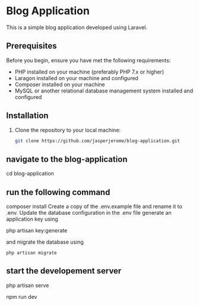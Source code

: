 # Blog Application

This is a simple blog application developed using Laravel.

## Prerequisites

Before you begin, ensure you have met the following requirements:
- PHP installed on your machine (preferably PHP 7.x or higher)
- Laragon installed on your machine and configured
- Composer installed on your machine
- MySQL or another relational database management system installed and configured

## Installation

1. Clone the repository to your local machine:

   ```sh
   git clone https://github.com/jasperjerome/blog-application.git

## navigate to the blog-application


cd blog-application

## run the following command

composer install
Create a copy of the .env.example file and rename it to .env. Update the database configuration in the .env file
generate an application key using

php artisan key:generate 

and migrate the database using

<code>php artisan migrate</code>

## start the developement server

php artisan serve

npm run dev

